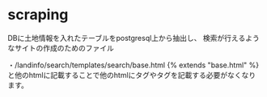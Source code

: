 # scraping
DBに土地情報を入れたテーブルをpostgresql上から抽出し、
検索が行えるようなサイトの作成のためのファイル

・/landinfo/search/templates/search/base.html
  {% extends "base.html" %}
  と他のhtmlに記載することで他のhtmlに<html>タグや<body>タグを記載する必要がなくなります。
